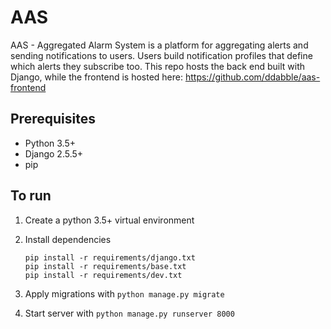 # AAS
AAS - Aggregated Alarm System is a platform for aggregating alerts and sending notifications to users. Users build notification profiles that define which alerts they subscribe too. This repo hosts the back end built with Django, while the frontend is hosted here: https://github.com/ddabble/aas-frontend
## Prerequisites
* Python 3.5+
* Django 2.5.5+
* pip

## To run
1. Create a python 3.5+ virtual environment

2. Install dependencies

    ```
    pip install -r requirements/django.txt
    pip install -r requirements/base.txt
    pip install -r requirements/dev.txt
    ```

3. Apply migrations with ```python manage.py migrate```

4. Start server with ```python manage.py runserver 8000```
